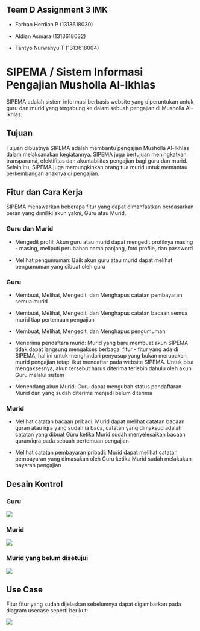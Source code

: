 ## Team D Assignment 3 IMK

- Farhan Herdian P (1313618030)

- Aldian Asmara (1313618032)

- Tantyo Nurwahyu T (1313618004)

# SIPEMA / Sistem Informasi Pengajian Musholla Al-Ikhlas

SIPEMA adalah sistem informasi berbasis website yang diperuntukan untuk guru dan murid yang tergabung ke dalam sebuah pengajian di Musholla Al-Ikhlas. 

## Tujuan

Tujuan dibuatnya SIPEMA adalah membantu pengajian Musholla Al-Ikhlas dalam melaksanakan kegiatannya. SIPEMA juga bertujuan meningkatkan transparansi, efektifitas dan akuntabilitas pengajian bagi guru dan murid. Selain itu, SIPEMA juga memungkinkan orang tua murid untuk memantau perkembangan anaknya di pengajian. 

## Fitur dan Cara Kerja

SIPEMA menawarkan beberapa fitur yang dapat dimanfaatkan berdasarkan peran yang dimiliki akun yakni, Guru atau Murid.

### Guru dan Murid

- Mengedit profil: Akun guru atau murid dapat mengedit profilnya masing - masing, meliputi perubahan nama panjang, foto profile, dan password

- Melihat pengumuman: Baik akun guru atau murid dapat melihat pengumuman yang dibuat oleh guru

### Guru

- Membuat, Melihat, Mengedit, dan Menghapus catatan pembayaran semua murid

- Membuat, Melihat, Mengedit, dan Menghapus catatan bacaan semua murid tiap pertemuan pengajian

- Membuat, Melihat, Mengedit, dan Menghapus pengumuman

- Menerima pendaftara murid: Murid yang baru membuat akun SIPEMA tidak dapat langsung mengakses berbagai fitur - fitur yang ada di SIPEMA, hal ini untuk menghindari penyusup yang bukan merupakan murid pengajian tetapi ikut mendaftar pada website SIPEMA. Untuk bisa mengaksesnya, akun tersebut harus diterima terlebih dahulu oleh akun Guru melalui sistem

- Menendang akun Murid: Guru dapat mengubah status pendaftaran Murid dari yang sudah diterima menjadi belum diterima

### Murid

- Melihat catatan bacaan pribadi: Murid dapat melihat catatan bacaan quran atau iqra yang sudah ia baca, catatan yang dimaksud adalah catatan yang dibuat Guru ketika Murid sudah menyelesaikan bacaan quran/iqra pada sebuah pertemuan pengajian

- Melihat catatan pembayaran pribadi: Murid dapat melihat catatan pembayaran yang dimasukan oleh Guru ketika Murid sudah melakukan bayaran pengajian

## Desain Kontrol

### Guru

![](diagram/UI%20Flow%20Guru.png)

### Murid

![](diagram/UI%20Flow%20Murid.png)

### Murid yang belum disetujui

![](diagram/UI%20Flow%20Murid-yang-belum-diterima.png)

## Use Case

Fitur fitur yang sudah dijelaskan sebelumnya dapat digambarkan pada diagram usecase seperti berikut:

![](diagram/SIPEMA%20Usecase.png)
